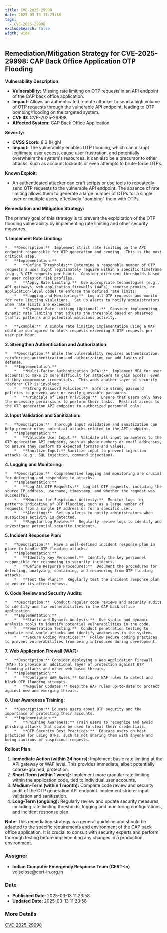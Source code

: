 ```yaml
---
title: CVE-2025-29998
date: 2025-03-13 11:23:58
tags:
  - CVE-2025-29998
excludeSearch: false
width: wide
---
```


## Remediation/Mitigation Strategy for CVE-2025-29998: CAP Back Office Application OTP Flooding

**Vulnerability Description:**

*   **Vulnerability:** Missing rate limiting on OTP requests in an API endpoint of the CAP back office application.
*   **Impact:**  Allows an authenticated remote attacker to send a high volume of OTP requests through the vulnerable API endpoint, leading to OTP bombing/flooding on the targeted system.
*   **CVE ID:** CVE-2025-29998
*   **Affected System:** CAP Back Office Application

**Severity:**

*   **CVSS Score:** 8.2 (High)
*   **Impact:** The vulnerability enables OTP flooding, which can disrupt legitimate user access, cause user frustration, and potentially overwhelm the system's resources.  It can also be a precursor to other attacks, such as account lockouts or even attempts to brute-force OTPs.

**Known Exploit:**

*   An authenticated attacker can craft scripts or use tools to repeatedly send OTP requests to the vulnerable API endpoint.  The absence of rate limiting allows them to generate a large number of OTPs for a single user or multiple users, effectively "bombing" them with OTPs.

**Remediation and Mitigation Strategy:**

The primary goal of this strategy is to prevent the exploitation of the OTP flooding vulnerability by implementing rate limiting and other security measures.

**1.  Implement Rate Limiting:**

    *   **Description:**  Implement strict rate limiting on the API endpoint responsible for OTP generation and sending.  This is the most critical step.
    *   **Implementation:**
        *   **Define Thresholds:** Determine a reasonable number of OTP requests a user might legitimately require within a specific timeframe (e.g., 3 OTP requests per hour).  Consider different thresholds based on user roles or risk profiles.
        *   **Apply Rate Limiting:**  Use appropriate technologies (e.g., API gateways, web application firewalls (WAFs), reverse proxies, or application-level code) to enforce the defined rate limits.
        *   **Logging and Monitoring:**  Log all OTP requests and monitor for rate limiting violations.  Set up alerts to notify administrators when rate limits are exceeded.
        *   **Dynamic Rate Limiting (Optional):**  Consider implementing dynamic rate limiting that adjusts the threshold based on observed traffic patterns and potential malicious activity.

    *   **Example:**  A simple rate limiting implementation using a WAF could be configured to block requests exceeding 3 OTP requests per user per hour.

**2.  Strengthen Authentication and Authorization:**

    *   **Description:** While the vulnerability requires authentication, reinforcing authentication and authorization can add layers of defense.
    *   **Implementation:**
        *   **Multi-Factor Authentication (MFA):**  Implement MFA for user accounts to make it more difficult for attackers to gain access, even if they compromise credentials.  This adds another layer of security *before* OTP is involved.
        *   **Strong Password Policies:**  Enforce strong password policies to prevent weak or easily guessable passwords.
        *   **Principle of Least Privilege:**  Ensure that users only have the necessary permissions to perform their tasks.  Restrict access to the OTP generation API endpoint to authorized personnel only.

**3.  Input Validation and Sanitization:**

    *   **Description:**  Thorough input validation and sanitization can help prevent other potential attacks related to the API endpoint.
    *   **Implementation:**
        *   **Validate User Input:**  Validate all input parameters to the OTP generation API endpoint, such as phone numbers or email addresses, to ensure they conform to expected formats and values.
        *   **Sanitize Input:** Sanitize input to prevent injection attacks (e.g., SQL injection, command injection).

**4.  Logging and Monitoring:**

    *   **Description:**  Comprehensive logging and monitoring are crucial for detecting and responding to attacks.
    *   **Implementation:**
        *   **Log All OTP Requests:**  Log all OTP requests, including the source IP address, username, timestamp, and whether the request was successful.
        *   **Monitor for Suspicious Activity:**  Monitor logs for patterns indicative of OTP flooding, such as a large number of requests from a single IP address or for a specific user.
        *   **Alerting:**  Set up alerts to notify administrators when suspicious activity is detected.
        *   **Regular Log Review:**  Regularly review logs to identify and investigate potential security incidents.

**5.  Incident Response Plan:**

    *   **Description:**  Have a well-defined incident response plan in place to handle OTP flooding attacks.
    *   **Implementation:**
        *   **Identify Key Personnel:**  Identify the key personnel responsible for responding to security incidents.
        *   **Define Response Procedures:**  Document the procedures for detecting, analyzing, containing, and recovering from OTP flooding attacks.
        *   **Test the Plan:**  Regularly test the incident response plan to ensure its effectiveness.

**6.  Code Review and Security Audits:**

    *   **Description:**  Conduct regular code reviews and security audits to identify and fix vulnerabilities in the CAP back office application.
    *   **Implementation:**
        *   **Static and Dynamic Analysis:**  Use static and dynamic analysis tools to identify potential vulnerabilities in the code.
        *   **Penetration Testing:**  Conduct penetration testing to simulate real-world attacks and identify weaknesses in the system.
        *   **Secure Coding Practices:**  Follow secure coding practices to prevent vulnerabilities from being introduced during development.

**7.  Web Application Firewall (WAF):**

    *   **Description:** Consider deploying a Web Application Firewall (WAF) to provide an additional layer of protection against OTP flooding attacks and other web-based threats.
    *   **Implementation:**
        *   **Configure WAF Rules:** Configure WAF rules to detect and block OTP flooding attempts.
        *   **Regular Updates:** Keep the WAF rules up-to-date to protect against new and emerging threats.

**8.  User Awareness Training:**

    *   **Description:** Educate users about OTP security and the importance of protecting their accounts.
    *   **Implementation:**
        *   **Phishing Awareness:** Train users to recognize and avoid phishing attacks that could be used to steal their credentials.
        *   **OTP Security Best Practices:**  Educate users on best practices for using OTPs, such as not sharing them with anyone and being cautious of suspicious requests.

**Rollout Plan:**

1.  **Immediate Action (within 24 hours):** Implement basic rate limiting at the API gateway or WAF level. This provides immediate, albeit potentially coarse-grained, protection.
2.  **Short-Term (within 1 week):** Implement more granular rate limiting within the application code, tied to individual user accounts.
3.  **Medium-Term (within 1 month):** Complete code review and security audit of the OTP generation API endpoint. Implement stricter input validation and sanitization.
4.  **Long-Term (ongoing):** Regularly review and update security measures, including rate limiting thresholds, logging and monitoring configurations, and incident response plan.

**Note:**  This remediation strategy is a general guideline and should be adapted to the specific requirements and environment of the CAP back office application. It is crucial to consult with security experts and perform thorough testing before implementing any changes in a production environment.

### Assigner
- **Indian Computer Emergency Response Team (CERT-In)** <vdisclose@cert-in.org.in>

### Date
- **Published Date**: 2025-03-13 11:23:58
- **Updated Date**: 2025-03-13 11:23:58

### More Details
[CVE-2025-29998](https://www.cvedetails.com/cve/CVE-2025-29998)